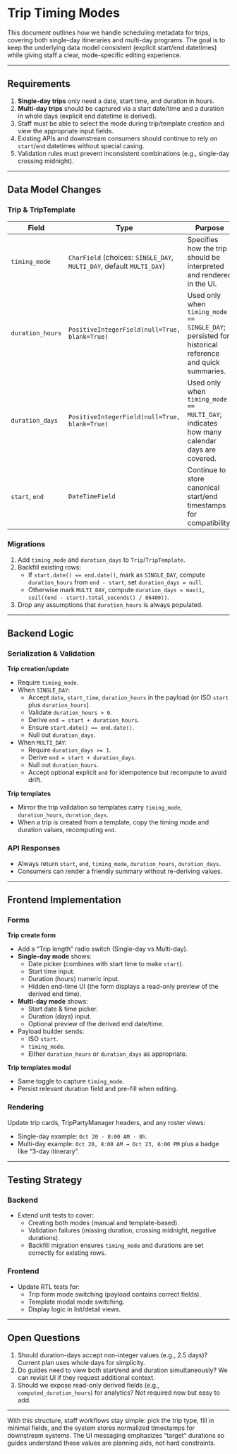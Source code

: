 # Trip Timing Modes

This document outlines how we handle scheduling metadata for trips, covering both single-day itineraries and multi-day programs. The goal is to keep the underlying data model consistent (explicit start/end datetimes) while giving staff a clear, mode-specific editing experience.

---

## Requirements

1. **Single-day trips** only need a date, start time, and duration in hours.
2. **Multi-day trips** should be captured via a start date/time and a duration in whole days (explicit end datetime is derived).
3. Staff must be able to select the mode during trip/template creation and view the appropriate input fields.
4. Existing APIs and downstream consumers should continue to rely on `start`/`end` datetimes without special casing.
5. Validation rules must prevent inconsistent combinations (e.g., single-day crossing midnight).

---

## Data Model Changes

### Trip & TripTemplate

| Field | Type | Purpose |
|-------|------|---------|
| `timing_mode` | `CharField` (choices: `SINGLE_DAY`, `MULTI_DAY`, default `MULTI_DAY`) | Specifies how the trip should be interpreted and rendered in the UI. |
| `duration_hours` | `PositiveIntegerField(null=True, blank=True)` | Used only when `timing_mode == SINGLE_DAY`; persisted for historical reference and quick summaries. |
| `duration_days` | `PositiveIntegerField(null=True, blank=True)` | Used only when `timing_mode == MULTI_DAY`; indicates how many calendar days are covered. |
| `start`, `end` | `DateTimeField` | Continue to store canonical start/end timestamps for compatibility. |

### Migrations

1. Add `timing_mode` and `duration_days` to `Trip`/`TripTemplate`.
2. Backfill existing rows:
   - If `start.date() == end.date()`, mark as `SINGLE_DAY`, compute `duration_hours` from `end - start`, set `duration_days = null`.
   - Otherwise mark `MULTI_DAY`, compute `duration_days = max(1, ceil((end - start).total_seconds() / 86400))`.
3. Drop any assumptions that `duration_hours` is always populated.

---

## Backend Logic

### Serialization & Validation

**Trip creation/update**
- Require `timing_mode`.
- When `SINGLE_DAY`:
  - Accept `date`, `start_time`, `duration_hours` in the payload (or ISO `start` plus `duration_hours`).
  - Validate `duration_hours > 0`.
  - Derive `end = start + duration_hours`.
  - Ensure `start.date() == end.date()`.
  - Null out `duration_days`.
- When `MULTI_DAY`:
  - Require `duration_days >= 1`.
  - Derive `end = start + duration_days`.
  - Null out `duration_hours`.
  - Accept optional explicit `end` for idempotence but recompute to avoid drift.

**Trip templates**
- Mirror the trip validation so templates carry `timing_mode`, `duration_hours`, `duration_days`.
- When a trip is created from a template, copy the timing mode and duration values, recomputing `end`.

### API Responses
- Always return `start`, `end`, `timing_mode`, `duration_hours`, `duration_days`.
- Consumers can render a friendly summary without re-deriving values.

---

## Frontend Implementation

### Forms

**Trip create form**
- Add a “Trip length” radio switch (Single-day vs Multi-day).
- **Single-day mode** shows:
  - Date picker (combines with start time to make `start`).
  - Start time input.
  - Duration (hours) numeric input.
  - Hidden end-time UI (the form displays a read-only preview of the derived end time).
- **Multi-day mode** shows:
  - Start date & time picker.
  - Duration (days) input.
  - Optional preview of the derived end date/time.
- Payload builder sends:
  - ISO `start`.
  - `timing_mode`.
  - Either `duration_hours` or `duration_days` as appropriate.

**Trip templates modal**
- Same toggle to capture `timing_mode`.
- Persist relevant duration field and pre-fill when editing.

### Rendering

Update trip cards, TripPartyManager headers, and any roster views:
- Single-day example: `Oct 20 · 8:00 AM · 8h`.
- Multi-day example: `Oct 20, 8:00 AM → Oct 23, 6:00 PM` plus a badge like “3-day itinerary”.

---

## Testing Strategy

### Backend
- Extend unit tests to cover:
  - Creating both modes (manual and template-based).
  - Validation failures (missing duration, crossing midnight, negative durations).
  - Backfill migration ensures `timing_mode` and durations are set correctly for existing rows.

### Frontend
- Update RTL tests for:
  - Trip form mode switching (payload contains correct fields).
  - Template modal mode switching.
  - Display logic in list/detail views.

---

## Open Questions

1. Should duration-days accept non-integer values (e.g., 2.5 days)? Current plan uses whole days for simplicity.
2. Do guides need to view both start/end and duration simultaneously? We can revisit UI if they request additional context.
3. Should we expose read-only derived fields (e.g., `computed_duration_hours`) for analytics? Not required now but easy to add.

---

With this structure, staff workflows stay simple: pick the trip type, fill in minimal fields, and the system stores normalized timestamps for downstream systems. The UI messaging emphasizes “target” durations so guides understand these values are planning aids, not hard constraints.

